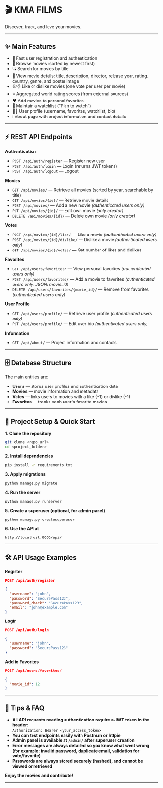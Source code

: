# 🎬 KMA FILMS

Discover, track, and love your movies.

***

## ✨ Main Features
- 👤 Fast user registration and authentication
- 📃 Browse movies (sorted by newest first)
- 🔍 Search for movies by title
- 📝 View movie details: title, description, director, release year, rating, country, genre, and poster image
- 👍👎 Like or dislike movies (one vote per user per movie)
- ⭐ Aggregated world rating scores (from external sources)
- ❤️ Add movies to personal favorites
- 🎯 Maintain a watchlist (“Plan to watch”)
- 🙍‍♂️ User profile (username, favorites, watchlist, bio)
- ℹ️ About page with project information and contact details

***

## ⚡️ REST API Endpoints

**Authentication**
- `POST /api/auth/register` — Register new user
- `POST /api/auth/login` — Login (returns JWT tokens)
- `POST /api/auth/logout` — Logout

**Movies**
- `GET /api/movies/` — Retrieve all movies (sorted by year, searchable by title)
- `GET /api/movies/{id}/` — Retrieve movie details
- `POST /api/movies/` — Add a new movie *(authenticated users only)*
- `PUT /api/movies/{id}/` — Edit own movie *(only creator)*
- `DELETE /api/movies/{id}/` — Delete own movie *(only creator)*

**Votes**
- `POST /api/movies/{id}/like/` — Like a movie *(authenticated users only)*
- `POST /api/movies/{id}/dislike/` — Dislike a movie *(authenticated users only)*
- `GET /api/movies/{id}/votes/` — Get number of likes and dislikes

**Favorites**
- `GET /api/users/favorites/` — View personal favorites *(authenticated users only)*
- `POST /api/users/favorites/` — Add a movie to favorites *(authenticated users only, JSON: movie_id)*
- `DELETE /api/users/favorites/{movie_id}/` — Remove from favorites *(authenticated users only)*

**User Profile**
- `GET /api/users/profile/` — Retrieve user profile *(authenticated users only)*
- `PUT /api/users/profile/` — Edit user bio *(authenticated users only)*

**Information**
- `GET /api/about/` — Project information and contacts

***

## 🗄️ Database Structure

The main entities are:
- **Users** — stores user profiles and authentication data
- **Movies** — movie information and metadata
- **Votes** — links users to movies with a like (+1) or dislike (-1)
- **Favorites** — tracks each user's favorite movies

***

## 🏁 Project Setup & Quick Start

**1. Clone the repository**
```bash
git clone <repo_url>
cd <project_folder>
```

**2. Install dependencies**
```bash
pip install -r requirements.txt
```

**3. Apply migrations**
```bash
python manage.py migrate
```

**4. Run the server**
```bash
python manage.py runserver
```

**5. Create a superuser (optional, for admin panel)**
```bash
python manage.py createsuperuser
```

**6. Use the API at**
```
http://localhost:8000/api/
```

***

## 🛠️ API Usage Examples

**Register**
```json
POST /api/auth/register

{
  "username": "john",
  "password": "SecurePass123",
  "password_check": "SecurePass123",
  "email": "john@example.com"
}
```

**Login**
```json
POST /api/auth/login

{
  "username": "john",
  "password": "SecurePass123"
}
```

**Add to Favorites**
```json
POST /api/users/favorites/

{
  "movie_id": 12
}
```

***

## 🧩 Tips & FAQ

- **All API requests needing authentication require a JWT token in the header:**  
  `Authorization: Bearer <your_access_token>`
- **You can test endpoints easily with Postman or httpie**
- **Admin panel is available at `/admin/` after superuser creation**
- **Error messages are always detailed so you know what went wrong (for example: invalid password, duplicate email, validation for vote/favorite)**
- **Passwords are always stored securely (hashed), and cannot be viewed or retrieved**


**Enjoy the movies and contribute!**

***
